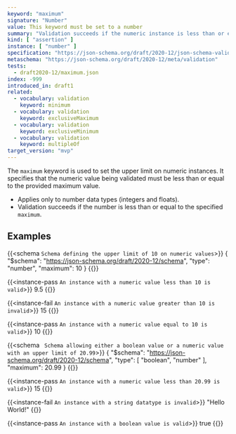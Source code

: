 ```yaml
---
keyword: "maximum"
signature: "Number"
value: This keyword must be set to a number
summary: "Validation succeeds if the numeric instance is less than or equal to the given number."
kind: [ "assertion" ]
instance: [ "number" ]
specification: "https://json-schema.org/draft/2020-12/json-schema-validation.html#section-6.2.2"
metaschema: "https://json-schema.org/draft/2020-12/meta/validation"
tests:
  - draft2020-12/maximum.json
index: -999
introduced_in: draft1
related:
  - vocabulary: validation
    keyword: minimum
  - vocabulary: validation
    keyword: exclusiveMaximum
  - vocabulary: validation
    keyword: exclusiveMinimum
  - vocabulary: validation
    keyword: multipleOf
target_version: "mvp"
---
```


The `maximum` keyword is used to set the upper limit on numeric instances. It specifies that the numeric value being validated must be less than or equal to the provided maximum value.

* Applies only to number data types (integers and floats).
* Validation succeeds if the number is less than or equal to the specified `maximum`.

## Examples

{{<schema `Schema defining the upper limit of 10 on numeric values`>}}
{
  "$schema": "https://json-schema.org/draft/2020-12/schema",
  "type": "number",
  "maximum": 10
}
{{</schema>}}

{{<instance-pass `An instance with a numeric value less than 10 is valid`>}}
9.5
{{</instance-pass>}}

{{<instance-fail `An instance with a numeric value greater than 10 is invalid`>}}
15
{{</instance-fail>}}

{{<instance-pass `An instance with a numeric value equal to 10 is valid`>}}
10
{{</instance-pass>}}

{{<schema ` Schema allowing either a boolean value or a numeric value with an upper limit of 20.99`>}}
{
  "$schema": "https://json-schema.org/draft/2020-12/schema",
  "type": [ "boolean", "number" ],
  "maximum": 20.99
}
{{</schema>}}

{{<instance-pass `An instance with a numeric value less than 20.99 is valid`>}}
15
{{</instance-pass>}}

{{<instance-fail `An instance with a string datatype is invalid`>}}
"Hello World!"
{{</instance-fail>}}

{{<instance-pass `An instance with a boolean value is valid`>}}
true
{{</instance-pass>}}
